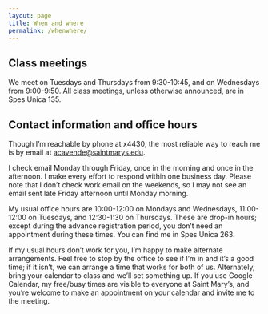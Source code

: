 ```yaml
---
layout: page
title: When and where
permalink: /whenwhere/
---
```


## Class meetings

We meet on Tuesdays and Thursdays from 9:30-10:45, and on Wednesdays from 9:00-9:50. All class meetings, unless otherwise announced, are in Spes Unica 135.

## Contact information and office hours

Though I’m reachable by phone at x4430, the most reliable way to reach me is by email at [acavende@saintmarys.edu](mailto:acavende@saintmarys.edu).

I check email Monday through Friday, once in the morning and once in the afternoon. I make every effort to respond within one business day. Please note that I don’t check work email on the weekends, so I may not see an email sent late Friday afternoon until Monday morning.

My usual office hours are 10:00-12:00 on Mondays and Wednesdays, 11:00-12:00 on Tuesdays, and 12:30-1:30 on Thursdays. These are drop-in hours; except during the advance registration period, you don’t need an appointment during these times. You can find me in Spes Unica 263.

If my usual hours don’t work for you, I’m happy to make alternate arrangements. Feel free to stop by the office to see if I’m in and it’s a good time; if it isn’t, we can arrange a time that works for both of us. Alternately, bring your calendar to class and we’ll set something up. If you use Google Calendar, my free/busy times are visible to everyone at Saint Mary’s, and you’re welcome to make an appointment on your calendar and invite me to the meeting.
